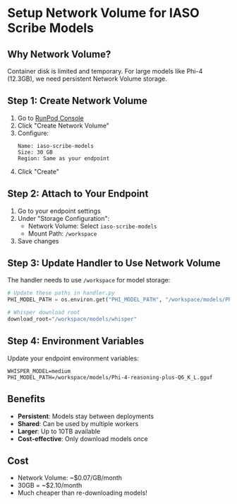 # Setup Network Volume for IASO Scribe Models

## Why Network Volume?

Container disk is limited and temporary. For large models like Phi-4 (12.3GB), we need persistent Network Volume storage.

## Step 1: Create Network Volume

1. Go to [RunPod Console](https://runpod.io/console/user/storage)
2. Click "Create Network Volume"
3. Configure:
   ```
   Name: iaso-scribe-models
   Size: 30 GB
   Region: Same as your endpoint
   ```
4. Click "Create"

## Step 2: Attach to Your Endpoint

1. Go to your endpoint settings
2. Under "Storage Configuration":
   - Network Volume: Select `iaso-scribe-models`
   - Mount Path: `/workspace`
3. Save changes

## Step 3: Update Handler to Use Network Volume

The handler needs to use `/workspace` for model storage:

```python
# Update these paths in handler.py
PHI_MODEL_PATH = os.environ.get("PHI_MODEL_PATH", "/workspace/models/Phi-4-reasoning-plus-Q6_K_L.gguf")

# Whisper download root
download_root="/workspace/models/whisper"
```

## Step 4: Environment Variables

Update your endpoint environment variables:
```
WHISPER_MODEL=medium
PHI_MODEL_PATH=/workspace/models/Phi-4-reasoning-plus-Q6_K_L.gguf
```

## Benefits

- **Persistent**: Models stay between deployments
- **Shared**: Can be used by multiple workers
- **Larger**: Up to 10TB available
- **Cost-effective**: Only download models once

## Cost

- Network Volume: ~$0.07/GB/month
- 30GB = ~$2.10/month
- Much cheaper than re-downloading models!